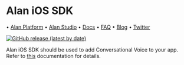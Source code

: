 # Alan iOS SDK

• [Alan Platform](https://alan.app/) 
• [Alan Studio](https://studio.alan.app/register) 
• [Docs](https://alan.app/docs) 
• [FAQ](https://alan.app/docs/usage/additional/faq) 
• [Blog](https://alan.app/blog/) 
• [Twitter](https://twitter.com/alanvoiceai)

[![GitHub release (latest by date)](https://img.shields.io/github/v/release/alan-ai/alan-sdk-ios)](https://github.com/alan-ai/alan-sdk-ios/releases)

Alan iOS SDK should be used to add Conversational Voice to your app. Refer to [this](https://alan.app/docs/client-api/ios) documentation for details.